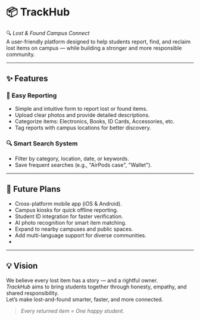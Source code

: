 # 📦 TrackHub

🔍 *Lost & Found Campus Connect*  
A user-friendly platform designed to help students report, find, and reclaim lost items on campus — while building a stronger and more responsible community.

---

## ✨ Features

### 📝 Easy Reporting
- Simple and intuitive form to report lost or found items.
- Upload clear photos and provide detailed descriptions.
- Categorize items: Electronics, Books, ID Cards, Accessories, etc.
- Tag reports with campus locations for better discovery.

### 🔍 Smart Search System
- Filter by category, location, date, or keywords.
- Save frequent searches (e.g., "AirPods case", "Wallet").


---

## 🚀 Future Plans

- Cross-platform mobile app (iOS & Android).
- Campus kiosks for quick offline reporting.
- Student ID integration for faster verification.
- AI photo recognition for smart item matching.
- Expand to nearby campuses and public spaces.
- Add multi-language support for diverse communities.
- 
---

## 💡 Vision

We believe every lost item has a story — and a rightful owner.  
*TrackHub* aims to bring students together through honesty, empathy, and shared responsibility.  
Let’s make lost-and-found smarter, faster, and more connected.

> *Every returned item = One happy student.*
